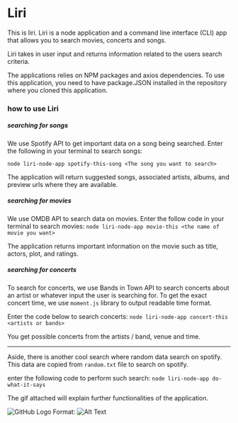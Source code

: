 # Liri

This is liri. Liri is a node application and a command line interface (CLI) app that allows you to search movies, concerts and songs. 

Liri takes in user input and returns information related to the users search criteria. 

The applications relies on NPM packages and axios dependencies. To use this application, you need to have package.JSON installed in the repository where you cloned this application. 

### how to use Liri

  ##### searching for songs 

We use Spotify API to get important data on a song being searched. 
Enter the following in your terminal to search songs: 

```node liri-node-app spotify-this-song <The song you want to search>``` 

The application will return suggested songs, associated artists, albums, and preview urls where they are available. 

   ##### searching for movies 

We use OMDB API to search data on movies. 
Enter the follow code in your terminal to search movies: 
```node liri-node-app movie-this <the name of movie you want>``` 

The application returns important information on the movie such as title, actors, plot, and ratings. 


   ##### searching for concerts 

To search for concerts, we use Bands in Town API to search concerts about an artist or whatever input the user is searching for. 
To get the exact concert time, we use ```moment.js``` library to output readable time format. 

Enter the code below to search concerts: 
```node liri-node-app concert-this <artists or bands>``` 

You get possible concerts from the artists / band, venue and time. 


------------------------------------------------------------

Aside, there is another cool search where random data search on spotify. This data are copied from ```random.txt``` file to search on spotify. 

enter the following code to perform such search: ```node liri-node-app do-what-it-says``` 

The gif attached will explain further functionalities of the application. 

![GitHub Logo](liri-node-app/liri.gif)
Format: ![Alt Text](url)

